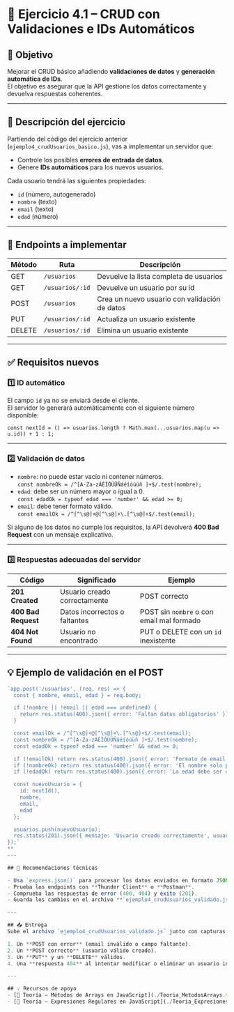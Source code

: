 # 🧩 Ejercicio 4.1 – CRUD con Validaciones e IDs Automáticos

## 🎯 Objetivo
Mejorar el CRUD básico añadiendo **validaciones de datos** y **generación automática de IDs**.  
El objetivo es asegurar que la API gestione los datos correctamente y devuelva respuestas coherentes.

---

## 🧱 Descripción del ejercicio
Partiendo del código del ejercicio anterior (`ejemplo4_crudUsuarios_basico.js`), vas a implementar un servidor que:
- Controle los posibles **errores de entrada de datos**.
- Genere **IDs automáticos** para los nuevos usuarios.

Cada usuario tendrá las siguientes propiedades:
- `id` (número, autogenerado)
- `nombre` (texto)
- `email` (texto)
- `edad` (número)

---

## 🚀 Endpoints a implementar

| Método | Ruta | Descripción |
|--------|------|-------------|
| GET | `/usuarios` | Devuelve la lista completa de usuarios |
| GET | `/usuarios/:id` | Devuelve un usuario por su id |
| POST | `/usuarios` | Crea un nuevo usuario con validación de datos |
| PUT | `/usuarios/:id` | Actualiza un usuario existente |
| DELETE | `/usuarios/:id` | Elimina un usuario existente |

---

## ✅ Requisitos nuevos

### 1️⃣ ID automático
El campo `id` ya no se enviará desde el cliente.  
El servidor lo generará automáticamente con el siguiente número disponible:

`const nextId = () => usuarios.length ? Math.max(...usuarios.map(u => u.id)) + 1 : 1;`

---

### 2️⃣ Validación de datos

- `nombre`: no puede estar vacío ni contener números.  
  `const nombreOk = /^[A-Za-zÁÉÍÓÚÜÑáéíóúüñ ]+$/.test(nombre);`
- `edad`: debe ser un número mayor o igual a 0.  
  `const edadOk = typeof edad === 'number' && edad >= 0;`
- `email`: debe tener formato válido.  
  `const emailOk = /^[^\s@]+@[^\s@]+\.[^\s@]+$/.test(email);`

Si alguno de los datos no cumple los requisitos, la API devolverá **400 Bad Request** con un mensaje explicativo.

---

### 3️⃣ Respuestas adecuadas del servidor

| Código | Significado | Ejemplo |
|--------|--------------|---------|
| **201 Created** | Usuario creado correctamente | POST correcto |
| **400 Bad Request** | Datos incorrectos o faltantes | POST sin `nombre` o con email mal formado |
| **404 Not Found** | Usuario no encontrado | PUT o DELETE con un `id` inexistente |

---

## 💡 Ejemplo de validación en el POST
```js
`app.post('/usuarios', (req, res) => {
  const { nombre, email, edad } = req.body;

  if (!nombre || !email || edad === undefined) {
    return res.status(400).json({ error: 'Faltan datos obligatorios' });
  }

  const emailOk = /^[^\s@]+@[^\s@]+\.[^\s@]+$/.test(email);
  const nombreOk = /^[A-Za-zÁÉÍÓÚÜÑáéíóúüñ ]+$/.test(nombre);
  const edadOk = typeof edad === 'number' && edad >= 0;

  if (!emailOk) return res.status(400).json({ error: 'Formato de email inválido' });
  if (!nombreOk) return res.status(400).json({ error: 'El nombre solo puede contener letras y espacios' });
  if (!edadOk) return res.status(400).json({ error: 'La edad debe ser un número mayor o igual a 0' });

  const nuevoUsuario = {
    id: nextId(),
    nombre,
    email,
    edad
  };

  usuarios.push(nuevoUsuario);
  res.status(201).json({ mensaje: 'Usuario creado correctamente', usuario: nuevoUsuario });
});`
**
---

## 🧩 Recomendaciones técnicas

- Usa `express.json()` para procesar los datos enviados en formato JSON.  
- Prueba los endpoints con **Thunder Client** o **Postman**.  
- Comprueba las respuestas de error (400, 404) y éxito (201).  
- Guarda los cambios en el archivo **`ejemplo4_crudUsuarios_validado.js`**.

---

## 📤 Entrega
Sube el archivo `ejemplo4_crudUsuarios_validado.js` junto con capturas de tus pruebas en Thunder Client mostrando al menos:

1. Un **POST con error** (email inválido o campo faltante).  
2. Un **POST correcto** (usuario válido creado).  
3. Un **PUT** y un **DELETE** válidos.  
4. Una **respuesta 404** al intentar modificar o eliminar un usuario inexistente.

---

## 💡 Recursos de apoyo
- [📘 Teoría – Métodos de Arrays en JavaScript](./Teoria_MetodosArrays.md)  
- [📘 Teoría – Expresiones Regulares en JavaScript](./Teoria_ExpresionesRegulares.md)

